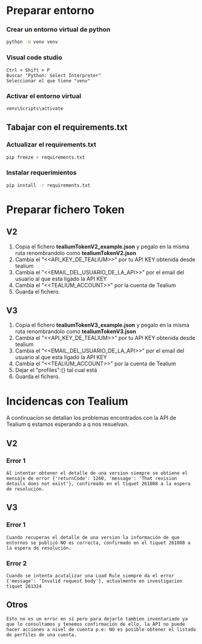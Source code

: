 # Preparar entorno

### Crear un entorno virtual de python
```sh
python -m venv venv
```

### Visual code studio
    Ctrl + Shift + P
    Buscar "Python: Select Interpreter"
    Seleccionar el que tiene "venv"

### Activar el entorno virtual
```sh
venv\Scripts\activate
```

## Tabajar con el requirements.txt
### Actualizar el requirements.txt
```sh
pip freeze > requirements.txt
```

### Instalar requerimientos
```sh
pip install -r requirements.txt
```


# Preparar fichero Token

## V2
1. Copia el fichero **tealiumTokenV2_example.json** y pegalo en la misma ruta renombrandolo como **tealiumTokenV2.json**
2. Cambia el "<<API_KEY_DE_TEALIUM>>" por tu API KEY obtenida desde tealium
3. Cambia el "<<EMAIL_DEL_USUARIO_DE_LA_API>>" por el email del usuario al que esta ligado la API KEY
4. Cambia el "<<TEALIUM_ACCOUNT>>" por la cuenta de Tealium
5. Guarda el fichero.

## V3
1. Copia el fichero **tealiumTokenV3_example.json** y pegalo en la misma ruta renombrandolo como **tealiumTokenV3.json**
2. Cambia el "<<API_KEY_DE_TEALIUM>>" por tu API KEY obtenida desde tealium
3. Cambia el "<<EMAIL_DEL_USUARIO_DE_LA_API>>" por el email del usuario al que esta ligado la API KEY
4. Cambia el "<<TEALIUM_ACCOUNT>>" por la cuenta de Tealium
5. Dejar el "profiles":{} tal cual está
6. Guarda el fichero.


# Incidencas con Tealium

A continuacion se detallan los problemas encontrados con la API de Tealium q estamos esperando a q nos resuelvan.

## V2

### Error 1
    Al intentar obtener el detalle de una version siempre se obtiene el mensaje de error {'returnCode': 1260, 'message': 'That revision details does not exist'}, confirmado en el tiquet 261008 a la espera de resolución.

## V3

### Error 1
    Cuando recuperas el detalle de una version la información de que entornos se publicó NO es correcta, confirmado en el tiquet 261008 a la espera de resolución.

### Error 2
    Cuando se intenta acutalizar una Load Rule siempre da el error {'message': 'Invalid request body'}, actualmente en investigacion tiquet 261324

## Otros
    Esto no es un error en sí pero para dejarlo tambien inventariado ya que lo consultamos y tenemos confirmación de ello, la API no puede hacer acciones a nivel de cuenta p.e: NO es posible obtener el listado de perfiles de una cuenta.